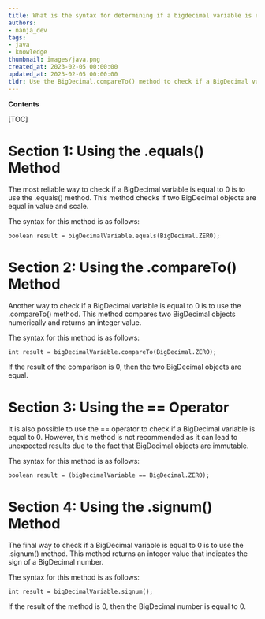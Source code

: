 ```yaml
---
title: What is the syntax for determining if a bigdecimal variable is equal to zero in java?
authors:
- nanja_dev
tags:
- java
- knowledge
thumbnail: images/java.png
created_at: 2023-02-05 00:00:00
updated_at: 2023-02-05 00:00:00
tldr: Use the BigDecimal.compareTo() method to check if a BigDecimal variable is equal to 0.
---
```


**Contents**

[TOC]

# Section 1: Using the .equals() Method

The most reliable way to check if a BigDecimal variable is equal to 0 is to use the .equals() method. This method checks if two BigDecimal objects are equal in value and scale.

The syntax for this method is as follows:

```
boolean result = bigDecimalVariable.equals(BigDecimal.ZERO);
```

# Section 2: Using the .compareTo() Method

Another way to check if a BigDecimal variable is equal to 0 is to use the .compareTo() method. This method compares two BigDecimal objects numerically and returns an integer value.

The syntax for this method is as follows:

```
int result = bigDecimalVariable.compareTo(BigDecimal.ZERO);
```

If the result of the comparison is 0, then the two BigDecimal objects are equal.

# Section 3: Using the == Operator

It is also possible to use the == operator to check if a BigDecimal variable is equal to 0. However, this method is not recommended as it can lead to unexpected results due to the fact that BigDecimal objects are immutable.

The syntax for this method is as follows:

```
boolean result = (bigDecimalVariable == BigDecimal.ZERO);
```

# Section 4: Using the .signum() Method

The final way to check if a BigDecimal variable is equal to 0 is to use the .signum() method. This method returns an integer value that indicates the sign of a BigDecimal number.

The syntax for this method is as follows:

```
int result = bigDecimalVariable.signum();
```

If the result of the method is 0, then the BigDecimal number is equal to 0.
